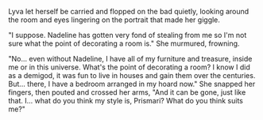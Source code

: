 Lyva let herself be carried and flopped on the bad quietly, looking around the room and eyes lingering on the portrait that made her giggle.    

"I suppose. Nadeline has gotten very fond of stealing from me so I'm not sure what the point of decorating a room is." She murmured, frowning.    

"No... even without Nadeline, I have all of my furniture and treasure, inside me or in this universe. What's the point of decorating a room? I know I did as a demigod, it was fun to live in houses and gain them over the centuries. But... there, I have a bedroom arranged in my hoard now." She snapped her fingers, then pouted and crossed her arms, "And it can be gone, just like that. I... what do you think my style is, Prismari? What do you think suits me?"